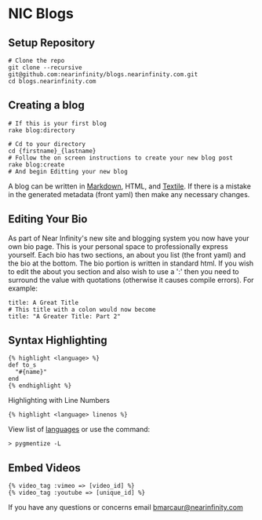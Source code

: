 NIC Blogs
===========

Setup Repository
----------------

```
# Clone the repo
git clone --recursive git@github.com:nearinfinity/blogs.nearinfinity.com.git
cd blogs.nearinfinity.com
```

Creating a blog
---------------

```
# If this is your first blog
rake blog:directory

# Cd to your directory
cd {firstname}_{lastname}
# Follow the on screen instructions to create your new blog post
rake blog:create
# And begin Editting your new blog
```
A blog can be written in [Markdown](http://daringfireball.net/projects/markdown/), HTML, and [Textile](http://www.textism.com/tools/textile/). If there is a mistake in the generated metadata (front yaml) then make any necessary changes.

Editing Your Bio
----------------

As part of Near Infinity's new site and blogging system you now have your own bio page. This is your personal space to professionally express yourself. Each bio has two sections, an about you list (the front yaml) and the bio at the bottom. The bio portion is written in standard html. If you wish to edit the about you section and also wish to use a ':' then you need to surround the value with quotations (otherwise it causes compile errors). For example:
```
title: A Great Title
# This title with a colon would now become
title: "A Greater Title: Part 2"
```

Syntax Highlighting
-------------------

    {% highlight <language> %}
    def to_s
      "#{name}"
    end
    {% endhighlight %}

Highlighting with Line Numbers

    {% highlight <language> linenos %}

View list of [languages](http://pygments.org/docs/lexers/) or use the command:

    > pygmentize -L

Embed Videos
------------

    {% video_tag :vimeo => [video_id] %}
    {% video_tag :youtube => [unique_id] %}
    
If you have any questions or concerns email bmarcaur@nearinfinity.com
    